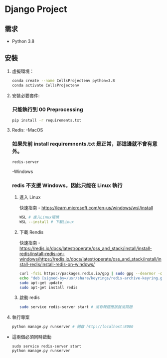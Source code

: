 # Django Project

## 需求

- Python 3.8

## 安裝

1. 虛擬環境：

   ```sh
   conda create --name CellsProjectenv python=3.8
   conda activate CellsProjectenv
   ```

2. 安裝必要套件:

   ### 只能執行到 00 Preprocessing

   ```sh
   pip install -r requirements.txt
   ```

3. Redis:
   -MacOS

   ### 如果先前 install requiremnents.txt 是正常，那這邊就不會有意外。

   ```sh
   redis-server
   ```

   -Windows

   ### redis 不支援 Windows，因此只能在 Linux 執行

   1. 進入 Linux

      快速指南 - https://learn.microsoft.com/en-us/windows/wsl/install

      ```sh
      WSL # 進入Linux環境
      WSL --install # 下載Linux
      ```

   2. 下載 Rendis

      快速指南 - https://redis.io/docs/latest/operate/oss_and_stack/install/install-redis/install-redis-on-windows/https://redis.io/docs/latest/operate/oss_and_stack/install/install-redis/install-redis-on-windows/

      ```sh
      curl -fsSL https://packages.redis.io/gpg | sudo gpg --dearmor -o /usr/share/keyrings/redis-archive-keyring.gpg
      echo "deb [signed-by=/usr/share/keyrings/redis-archive-keyring.gpg] https://packages.redis.io/deb $(lsb_release -cs) main" | sudo tee /etc/apt/sources.list.d/redis.list
      sudo apt-get update
      sudo apt-get install redis
      ```

   3. 啟動 redis

      ```sh
      sudo service redis-server start # 沒有報錯應該就沒問題
      ```

4. 執行專案

   ```sh
   python manage.py runserver # 開啟 http://localhost:8000
   ```

- 這兩個必須同時啟動

  ```
  sudo service redis-server start
  python manage.py runserver
  ```

